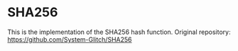 # SHA256

This is the implementation of the SHA256 hash function.
Original repository: https://github.com/System-Glitch/SHA256